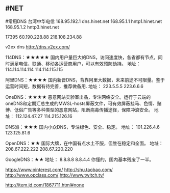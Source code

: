 #NET
-----
#常用DNS
台湾中华电信
168.95.192.1 dns.hinet.net
168.95.1.1 hntp1.hinet.net
168.95.1.2 hntp3.hinet.net

17395
60.190.228.88
218.108.234.88

v2ex dns
http://dns.v2ex.com/

114DNS：★★★★★
国内用户量巨大的DNS，访问速度快，各省都有节点，同时满足电信、联通、移动各运营商用户，可以有效预防劫持。
地址：
114.114.114.114
114.114.115.115


阿里DNS：★★★★
国内新晋DNS，背靠阿里大数据，未来前途不可限量。鉴于运营时间短，数据有待完善，推荐做备用.
地址：
223.5.5.5
223.6.6.6


OneDNS：★★★★
恶意网站实验室出品，专注网络安全。运行于云端的oneDNS和定期汇总生成的MWSL-hosts屏蔽文件，可有效屏蔽挂马、色情、赌博、低俗广告等多种类型的恶意网站，阻断病毒传播途径，保障冲浪安全。
地址：
112.124.47.27
114.215.126.16

DNS派：★★★
国内小众DNS，专注绿色、安全、稳定。
地址：
101.226.4.6
123.125.81.6

OpenDNS：★★
国际大牌，在中国有点水土不服，但胜在稳定和全面。
地址：
208.67.222.222
208.67.220.220

GoogleDNS：★★
地址：
8.8.8.8
8.8.4.4
你懂的，国内基本残废了一半。


https://www.pinterest.com/
http://shu.taobao.com/
http://www.opclass.com/
http://www.twitch.tv/

http://item.jd.com/1867711.html#none











